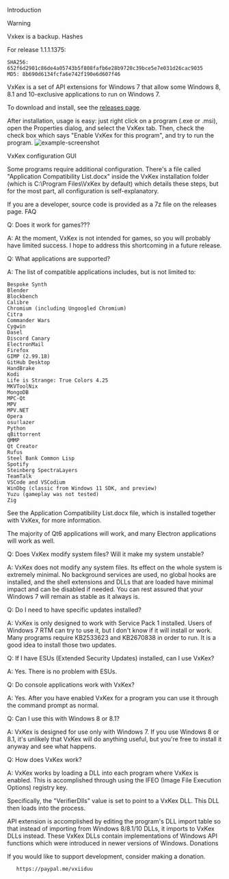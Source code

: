 Introduction

Warning

Vxkex is a backup.
Hashes

For release 1.1.1.1375:

    SHA256: 652f6d2901c86de4a05743b5f808fafb6e28b9720c39bce5e7e031d26cac9035
    MD5: 8b690d6134fcfa6e742f190e6d607f46

VxKex is a set of API extensions for Windows 7 that allow some Windows 8, 8.1 and 10-exclusive applications to run on Windows 7.

To download and install, see the [releases page]().

After installation, usage is easy: just right click on a program (.exe or .msi), open the Properties dialog, and select the VxKex tab. Then, check the check box which says "Enable VxKex for this program", and try to run the program.
![example-screenshot](https://github.com/user-attachments/assets/b9a89617-909d-4b4e-9234-c4404ac4c4dc)


VxKex configuration GUI

Some programs require additional configuration. There's a file called "Application Compatibility List.docx" inside the VxKex installation folder (which is C:\Program Files\VxKex by default) which details these steps, but for the most part, all configuration is self-explanatory.

If you are a developer, source code is provided as a 7z file on the releases page.
FAQ

Q: Does it work for games???

A: At the moment, VxKex is not intended for games, so you will probably have limited success. I hope to address this shortcoming in a future release.

Q: What applications are supported?

A: The list of compatible applications includes, but is not limited to:

    Bespoke Synth
    Blender
    Blockbench
    Calibre
    Chromium (including Ungoogled Chromium)
    Citra
    Commander Wars
    Cygwin
    Dasel
    Discord Canary
    ElectronMail
    Firefox
    GIMP (2.99.18)
    GitHub Desktop
    HandBrake
    Kodi
    Life is Strange: True Colors 4.25
    MKVToolNix
    MongoDB
    MPC-Qt
    MPV
    MPV.NET
    Opera
    osu!lazer
    Python
    qBittorrent
    QMMP
    Qt Creator
    Rufus
    Steel Bank Common Lisp
    Spotify
    Steinberg SpectraLayers
    TeamTalk
    VSCode and VSCodium
    WinDbg (classic from Windows 11 SDK, and preview)
    Yuzu (gameplay was not tested)
    Zig

See the Application Compatibility List.docx file, which is installed together with VxKex, for more information.

The majority of Qt6 applications will work, and many Electron applications will work as well.

Q: Does VxKex modify system files? Will it make my system unstable?

A: VxKex does not modify any system files. Its effect on the whole system is extremely minimal. No background services are used, no global hooks are installed, and the shell extensions and DLLs that are loaded have minimal impact and can be disabled if needed. You can rest assured that your Windows 7 will remain as stable as it always is.

Q: Do I need to have specific updates installed?

A: VxKex is only designed to work with Service Pack 1 installed. Users of Windows 7 RTM can try to use it, but I don't know if it will install or work. Many programs require KB2533623 and KB2670838 in order to run. It is a good idea to install those two updates.

Q: If I have ESUs (Extended Security Updates) installed, can I use VxKex?

A: Yes. There is no problem with ESUs.

Q: Do console applications work with VxKex?

A: Yes. After you have enabled VxKex for a program you can use it through the command prompt as normal.

Q: Can I use this with Windows 8 or 8.1?

A: VxKex is designed for use only with Windows 7. If you use Windows 8 or 8.1, it's unlikely that VxKex will do anything useful, but you're free to install it anyway and see what happens.

Q: How does VxKex work?

A: VxKex works by loading a DLL into each program where VxKex is enabled. This is accomplished through using the IFEO (Image File Execution Options) registry key.

Specifically, the "VerifierDlls" value is set to point to a VxKex DLL. This DLL then loads into the process.

API extension is accomplished by editing the program's DLL import table so that instead of importing from Windows 8/8.1/10 DLLs, it imports to VxKex DLLs instead. These VxKex DLLs contain implementations of Windows API functions which were introduced in newer versions of Windows.
Donations

If you would like to support development, consider making a donation.

       https://paypal.me/vxiiduu
